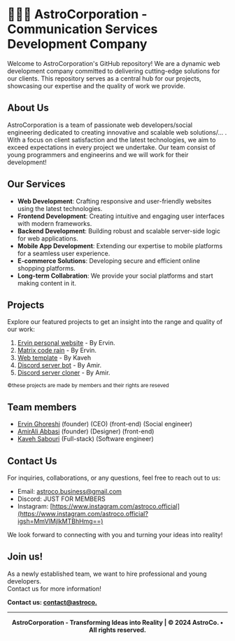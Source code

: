 # 👨🏽‍🚀 AstroCorporation - Communication Services Development Company

Welcome to AstroCorporation's GitHub repository! We are a dynamic web development company committed to delivering cutting-edge solutions for our clients. This repository serves as a central hub for our projects, showcasing our expertise and the quality of work we provide.

## About Us

AstroCorporation is a team of passionate web developers/social engineering dedicated to creating innovative and scalable web solutions/... . With a focus on client satisfaction and the latest technologies, we aim to exceed expectations in every project we undertake.
Our team consist of young programmers and engineerins and we will work for their development!

## Our Services

- **Web Development**: Crafting responsive and user-friendly websites using the latest technologies.
- **Frontend Development**: Creating intuitive and engaging user interfaces with modern frameworks.
- **Backend Development**: Building robust and scalable server-side logic for web applications.
- **Mobile App Development**: Extending our expertise to mobile platforms for a seamless user experience.
- **E-commerce Solutions**: Developing secure and efficient online shopping platforms.
- **Long-term Collabration**: We provide your social platforms and start making content in it.

## Projects

Explore our featured projects to get an insight into the range and quality of our work:

1. [Ervin personal website](https://ervinghoreishi.ir/) - By Ervin.
2. [Matrix code rain](https://github.com/ErvinGh88/Matrix-Code-Rain) - By Ervin.
3. [Web template](https://kaveh-sabouri.github.io/Finsweet2/index.html) - By Kaveh
4. [Discord server bot](https://github.com/AmirAliAbbasi/Persian-Bot) - By Amir.
5. [Discord server cloner](https://github.com/AmirAliAbbasi/Persian-Cloner) - By Amir.

<sub>&copy;these projects are made by members and their rights are reseved
## Team members</sub>

- [Ervin Ghoreshi](https://github.com/ErvinGh88) (founder) (CEO) (front-end) (Social engineer)
- [AmirAli Abbasi](https://github.com/AmirAliAbbasi) (founder) (Designer) (front-end)
- [Kaveh Sabouri](https://github.com/Kaveh-Sabouri) (Full-stack) (Software engineer)

## Contact Us

For inquiries, collaborations, or any questions, feel free to reach out to us:

- Email: [astroco.business@gmail.com](https://mail.google.com/mail/u/0/#search/in%3Asent+astroco.business%40gmail.com?compose=jrjtXMmZJSJmqVbtBSJmfXrmWckqVJfGdrWZQNTNlBcdVkxCKDvVvHjvktlwKxtxmkspLXfk)
- Discord: JUST FOR MEMBERS
- Instagram: [https://www.instagram.com/astroco.official](https://www.instagram.com/astroco.official?igsh=MmVlMjlkMTBhHmg==)

We look forward to connecting with you and turning your ideas into reality!

## Join us!

As a newly established team, we want to hire professional and young developers.<br>
Contact us for more information!


**Contact us: [contact@astroco.](mailto:astroco.business@gmail.com)**

---
<section align="center">
<b>AstroCorporation - Transforming Ideas into Reality | &copy; 2024 AstroCo.  •  All rights reserved.</b>
</section>
